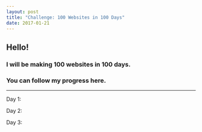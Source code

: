 ```yaml
---
layout: post
title: "Challenge: 100 Websites in 100 Days"
date: 2017-01-21
---
```


## Hello!

### I will be making 100 websites in 100 days.


### You can follow my progress here.
---
Day 1: 

Day 2:

Day 3:
